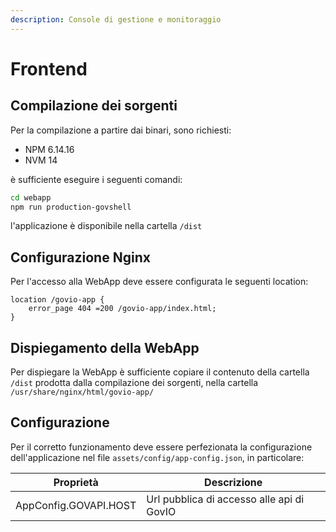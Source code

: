 ```yaml
---
description: Console di gestione e monitoraggio
---
```


# Frontend

## Compilazione dei sorgenti

Per la compilazione a partire dai binari, sono richiesti:

* NPM 6.14.16
* NVM 14

è sufficiente eseguire i seguenti comandi:

```bash
cd webapp
npm run production-govshell
```

l'applicazione è disponibile nella cartella `/dist`

## Configurazione Nginx

Per l'accesso alla WebApp deve essere configurata le seguenti location:

```nginx
location /govio-app {
    error_page 404 =200 /govio-app/index.html;
}
```

## Dispiegamento della WebApp

Per dispiegare la WebApp è sufficiente copiare il contenuto della cartella `/dist` prodotta dalla compilazione dei sorgenti, nella cartella `/usr/share/nginx/html/govio-app/`

## Configurazione

Per il corretto funzionamento deve essere perfezionata la configurazione dell'applicazione nel file `assets/config/app-config.json`, in particolare:

| Proprietà             | Descrizione                               |
| --------------------- | ----------------------------------------- |
| AppConfig.GOVAPI.HOST | Url pubblica di accesso alle api di GovIO |

